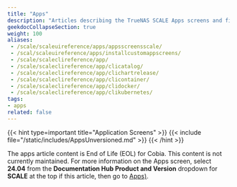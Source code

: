 ```yaml
---
title: "Apps"
description: "Articles describing the TrueNAS SCALE Apps screens and fields."
geekdocCollapseSection: true
weight: 100
aliases:
 - /scale/scaleuireference/apps/appsscreensscale/
 - /scal/scaleuireference/apps/installcustomappscreens/
 - /scale/scaleclireference/app/
 - /scale/scaleclireference/app/clicatalog/
 - /scale/scaleclireference/app/clichartrelease/
 - /scale/scaleclireference/app/clicontainer/
 - /scale/scaleclireference/app/clidocker/
 - /scale/scaleclireference/app/clikubernetes/
tags:
- apps
related: false
---
```



{{< hint type=important title="Application Screens" >}}
{{< include file="/static/includes/AppsUnversioned.md" >}}
{{< /hint >}}

The apps article content is End of Life (EOL) for Cobia. This content is not currently maintained.
For more information on the Apps screen, select **24.04** from the **Documentation Hub Product and Version** dropdown for **SCALE** at the top if this article, then go to [Apps)](https://www.truenas.com/docs/scale/scaleuireference/apps/).